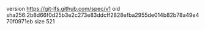 version https://git-lfs.github.com/spec/v1
oid sha256:2b8d66f0d25b3e2c273e83ddcff2828efba2955de014b82b78a49e470f0971eb
size 521
